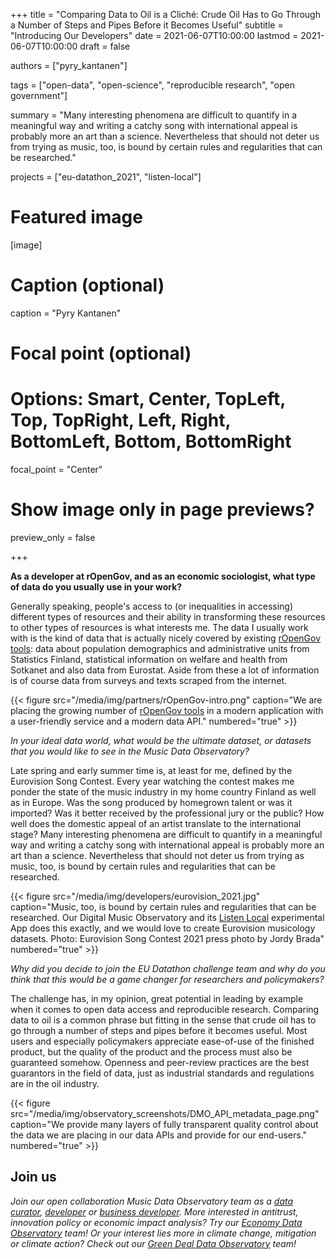 +++
title = "Comparing Data to Oil is a Cliché: Crude Oil Has to Go Through a Number of Steps and Pipes Before it Becomes Useful"
subtitle = "Introducing Our Developers"
date = 2021-06-07T10:00:00
lastmod = 2021-06-07T10:00:00
draft = false

authors = ["pyry_kantanen"]

tags = ["open-data", "open-science", "reproducible research", "open government"]

summary = "Many interesting phenomena are difficult to quantify in a meaningful way and writing a catchy song with international appeal is probably more an art than a science. Nevertheless that should not deter us from trying as music, too, is bound by certain rules and regularities that can be researched."

projects = ["eu-datathon_2021", "listen-local"]

# Featured image
[image]
  # Caption (optional)
  caption = "Pyry Kantanen"

  # Focal point (optional)
  # Options: Smart, Center, TopLeft, Top, TopRight, Left, Right, BottomLeft, Bottom, BottomRight
  focal_point = "Center"

  # Show image only in page previews?
  preview_only = false

+++

**As a developer at rOpenGov, and as an economic sociologist, what type of data do you usually use in your work?**

Generally speaking, people's access to (or inequalities in accessing) different types of resources and their ability in transforming these resources to other types of resources is what interests me. The data I usually work with is the kind of data that is actually nicely covered by existing [rOpenGov tools](http://ropengov.org/projects/): data about population demographics and administrative units from Statistics Finland, statistical information on welfare and health from Sotkanet and also data from Eurostat. Aside from these a lot of information is of course data from surveys and texts scraped from the internet.

{{< figure src="/media/img/partners/rOpenGov-intro.png" caption="We are placing the growing number of [rOpenGov tools](http://ropengov.org/projects/) in a modern application with a user-friendly service and a modern data API." numbered="true" >}}

*In your ideal data world, what would be the ultimate dataset, or datasets that you would like to see in the Music Data Observatory?*

Late spring and early summer time is, at least for me, defined by the Eurovision Song Contest. Every year watching the contest makes me ponder the state of the music industry in my home country Finland as well as in Europe. Was the song produced by homegrown talent or was it imported? Was it better received by the professional jury or the public? How well does the domestic appeal of an artist translate to the international stage? Many interesting phenomena are difficult to quantify in a meaningful way and writing a catchy song with international appeal is probably more an art than a science. Nevertheless that should not deter us from trying as music, too, is bound by certain rules and regularities that can be researched.

{{< figure src="/media/img/developers/eurovision_2021.jpg" caption="Music, too, is bound by certain rules and regularities that can be researched. Our Digital Music Observatory and its [Listen Local](https://listenlocal.community/) experimental App does this exactly, and we would love to create Eurovision musicology datasets. Photo: Eurovision Song Contest 2021 press photo by Jordy Brada" numbered="true" >}}

*Why did you decide to join the EU Datathon challenge team and why do you think that this would be a game changer for researchers and policymakers?*

The challenge has, in my opinion, great potential in leading by example when it comes to open data access and reproducible research. Comparing data to oil is a common phrase but fitting in the sense that crude oil has to go through a number of steps and pipes before it becomes useful. Most users and especially policymakers appreciate ease-of-use of the finished product, but the quality of the product and the process must also be guaranteed somehow. Openness and peer-review practices are the best guarantors in the field of data, just as industrial standards and regulations are in the oil industry.

{{< figure src="/media/img/observatory_screenshots/DMO_API_metadata_page.png" caption="We provide many layers of fully transparent quality control about the data we are placing in our data APIs and provide for our end-users." numbered="true" >}}

## Join us

*Join our open collaboration Music Data Observatory team as a [data curator](/authors/curator), [developer](/authors/developer) or [business developer](/authors/team). More interested in antitrust, innovation policy or economic impact analysis? Try our [Economy Data Observatory](https://economy.dataobservatory.eu/#contributors) team! Or your interest lies more in climate change, mitigation or climate action? Check out our [Green Deal Data Observatory](https://greendeal.dataobservatory.eu/#contributors) team!*
